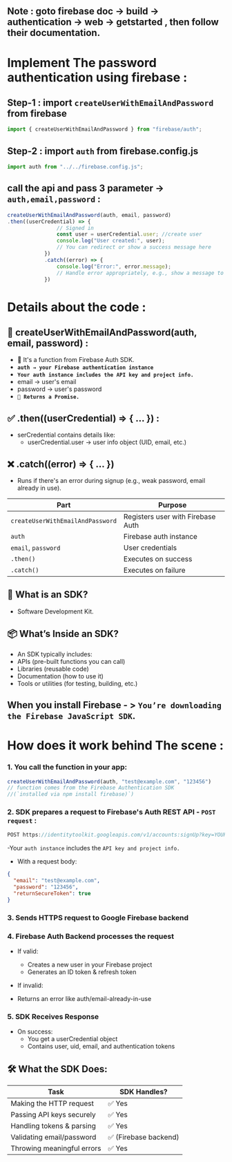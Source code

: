 ## Note : goto firebase doc -> build -> authentication -> web -> getstarted , then follow their documentation.

# Implement The password authentication using firebase : 

## Step-1 : import `createUserWithEmailAndPassword` from firebase
```jsx
import { createUserWithEmailAndPassword } from "firebase/auth";
```
## Step-2 : import `auth` from firebase.config.js
```jsx
import auth from "../../firebase.config.js";
```
## call the api and pass 3 parameter ->  **`auth,email,password`** :
```jsx
createUserWithEmailAndPassword(auth, email, password)
.then((userCredential) => {
                // Signed in 
                const user = userCredential.user; //create user  
                console.log("User created:", user);
                // You can redirect or show a success message here
            })
            .catch((error) => {
                console.log("Error:", error.message);
                // Handle error appropriately, e.g., show a message to the user
            })
```
# Details about the code : 
## 📌 createUserWithEmailAndPassword(auth, email, password) :
- 🔹 It's a function from Firebase Auth SDK.
- **`auth → your Firebase authentication instance`**
-  **`Your auth instance includes the API key and project info.`**
- email → user's email
- password → user's password
- **`🔹 Returns a Promise.`**
## ✅ .then((userCredential) => { ... }) :
- serCredential contains details like:
  - userCredential.user → user info object (UID, email, etc.)
## ❌ .catch((error) => { ... })
- Runs if there's an error during signup (e.g., weak password, email already in use).

| Part                             | Purpose                           |
| -------------------------------- | --------------------------------- |
| `createUserWithEmailAndPassword` | Registers user with Firebase Auth |
| `auth`                           | Firebase auth instance            |
| `email`, `password`              | User credentials                  |
| `.then()`                        | Executes on success               |
| `.catch()`                       | Executes on failure               |

## 🧰 What is an SDK?
- Software Development Kit.

## 📦 What’s Inside an SDK?
- An SDK typically includes:
- APIs (pre-built functions you can call)
- Libraries (reusable code)
- Documentation (how to use it)
- Tools or utilities (for testing, building, etc.)

## When you install Firebase - > `You’re downloading the Firebase JavaScript SDK`.


# How does it work behind The scene : 
### 1. You call the function in your app:
```jsx
createUserWithEmailAndPassword(auth, "test@example.com", "123456")
// function comes from the Firebase Authentication SDK
//(`installed via npm install firebase)`)
```

### 2. SDK prepares a request to Firebase's Auth REST API - `POST request` : 
```jsx
POST https://identitytoolkit.googleapis.com/v1/accounts:signUp?key=YOUR_API_KEY
```
-Your `auth instance` includes the `API key and project info.`
- With a request body:
```json
{
  "email": "test@example.com",
  "password": "123456",
  "returnSecureToken": true
}
```
### 3. Sends HTTPS request to Google Firebase backend
### 4. Firebase Auth Backend processes the request
- If valid:
  - Creates a new user in your Firebase project
  - Generates an ID token & refresh token

- If invalid:
- Returns an error like auth/email-already-in-use

### 5. SDK Receives Response
- On success:
  - You get a userCredential object
  - Contains user, uid, email, and authentication tokens
## 🛠 What the SDK Does:

| Task                       | SDK Handles?         |
| -------------------------- | -------------------- |
| Making the HTTP request    | ✅ Yes                |
| Passing API keys securely  | ✅ Yes                |
| Handling tokens & parsing  | ✅ Yes                |
| Validating email/password  | ✅ (Firebase backend) |
| Throwing meaningful errors | ✅ Yes                |


